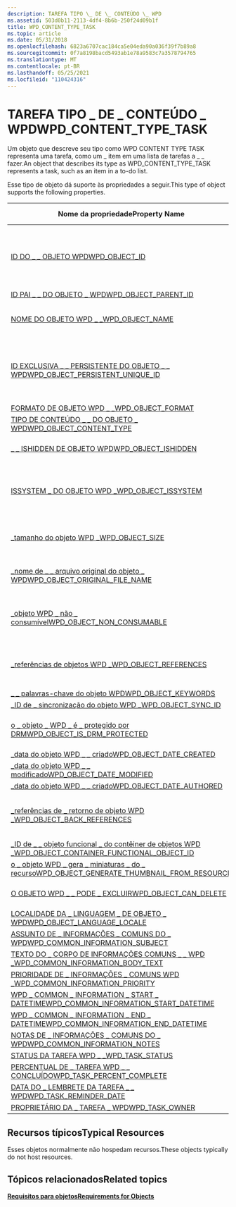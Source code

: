 ```yaml
---
description: TAREFA TIPO \_ DE \_ CONTEÚDO \_ WPD
ms.assetid: 503d0b11-2113-4df4-8b6b-250f24d09b1f
title: WPD_CONTENT_TYPE_TASK
ms.topic: article
ms.date: 05/31/2018
ms.openlocfilehash: 6823a6707cac184ca5e04eda90a036f39f7b89a8
ms.sourcegitcommit: 0f7a8198bacd5493ab1e78a9583c7a3578794765
ms.translationtype: MT
ms.contentlocale: pt-BR
ms.lasthandoff: 05/25/2021
ms.locfileid: "110424316"
---
```

# <a name="wpd_content_type_task"></a><span data-ttu-id="cae23-103">TAREFA TIPO \_ DE \_ CONTEÚDO \_ WPD</span><span class="sxs-lookup"><span data-stu-id="cae23-103">WPD\_CONTENT\_TYPE\_TASK</span></span>

<span data-ttu-id="cae23-104">Um objeto que descreve seu tipo como WPD CONTENT TYPE TASK representa uma tarefa, como um \_ item em uma lista de tarefas a \_ \_ fazer.</span><span class="sxs-lookup"><span data-stu-id="cae23-104">An object that describes its type as WPD\_CONTENT\_TYPE\_TASK represents a task, such as an item in a to-do list.</span></span>

<span data-ttu-id="cae23-105">Esse tipo de objeto dá suporte às propriedades a seguir.</span><span class="sxs-lookup"><span data-stu-id="cae23-105">This type of object supports the following properties.</span></span>



| <span data-ttu-id="cae23-106">Nome da propriedade</span><span class="sxs-lookup"><span data-stu-id="cae23-106">Property Name</span></span>       | <span data-ttu-id="cae23-107">Obrigatório ou Opcional</span><span class="sxs-lookup"><span data-stu-id="cae23-107">Required or Optional</span></span>         |
|-----------------------------------------------------------------------------------------------------------------------|--------------------------------------------------------------------------------|
| [<span data-ttu-id="cae23-108">ID DO \_ \_ OBJETO WPD</span><span class="sxs-lookup"><span data-stu-id="cae23-108">WPD\_OBJECT\_ID</span></span>](object-properties.md)                                                                | <span data-ttu-id="cae23-109">Obrigatório, somente leitura.</span><span class="sxs-lookup"><span data-stu-id="cae23-109">Required, read-only.</span></span> <span data-ttu-id="cae23-110">Um cliente não pode definir essa propriedade, mesmo no momento da criação.</span><span class="sxs-lookup"><span data-stu-id="cae23-110">A client cannot set this property, even at creation time.</span></span> |
| [<span data-ttu-id="cae23-111">ID PAI \_ \_ DO OBJETO \_ WPD</span><span class="sxs-lookup"><span data-stu-id="cae23-111">WPD\_OBJECT\_PARENT\_ID</span></span>](object-properties.md)                                                 | <span data-ttu-id="cae23-112">Obrigatórios.</span><span class="sxs-lookup"><span data-stu-id="cae23-112">Required.</span></span>                                                                      |
| [<span data-ttu-id="cae23-113">NOME DO OBJETO WPD \_ \_</span><span class="sxs-lookup"><span data-stu-id="cae23-113">WPD\_OBJECT\_NAME</span></span>](object-properties.md)                                                            | <span data-ttu-id="cae23-114">Necessário se o objeto representar um arquivo.</span><span class="sxs-lookup"><span data-stu-id="cae23-114">Required if the object represents a file.</span></span>                                      |
| [<span data-ttu-id="cae23-115">ID EXCLUSIVA \_ \_ PERSISTENTE DO OBJETO \_ \_ WPD</span><span class="sxs-lookup"><span data-stu-id="cae23-115">WPD\_OBJECT\_PERSISTENT\_UNIQUE\_ID</span></span>](object-properties.md)                          | <span data-ttu-id="cae23-116">Obrigatório, somente leitura.</span><span class="sxs-lookup"><span data-stu-id="cae23-116">Required, read-only.</span></span> <span data-ttu-id="cae23-117">Um cliente não pode definir essa propriedade, mesmo no momento da criação.</span><span class="sxs-lookup"><span data-stu-id="cae23-117">A client cannot set this property, even at creation time.</span></span> |
| [<span data-ttu-id="cae23-118">FORMATO DE OBJETO WPD \_ \_</span><span class="sxs-lookup"><span data-stu-id="cae23-118">WPD\_OBJECT\_FORMAT</span></span>](object-properties.md)                                                        | <span data-ttu-id="cae23-119">Obrigatórios.</span><span class="sxs-lookup"><span data-stu-id="cae23-119">Required.</span></span>                                                                      |
| [<span data-ttu-id="cae23-120">TIPO DE CONTEÚDO \_ \_ DO OBJETO \_ WPD</span><span class="sxs-lookup"><span data-stu-id="cae23-120">WPD\_OBJECT\_CONTENT\_TYPE</span></span>](object-properties.md)                                           | <span data-ttu-id="cae23-121">Obrigatórios.</span><span class="sxs-lookup"><span data-stu-id="cae23-121">Required.</span></span>                                                                      |
| [<span data-ttu-id="cae23-122">\_ \_ ISHIDDEN DE OBJETO WPD</span><span class="sxs-lookup"><span data-stu-id="cae23-122">WPD\_OBJECT\_ISHIDDEN</span></span>](object-properties.md)                                                    | <span data-ttu-id="cae23-123">Necessário se o objeto estiver oculto.</span><span class="sxs-lookup"><span data-stu-id="cae23-123">Required if the object is hidden.</span></span>                                              |
| [<span data-ttu-id="cae23-124">ISSYSTEM \_ DO OBJETO WPD \_</span><span class="sxs-lookup"><span data-stu-id="cae23-124">WPD\_OBJECT\_ISSYSTEM</span></span>](object-properties.md)                                                    | <span data-ttu-id="cae23-125">Obrigatório se o objeto for um objeto do sistema (representa um arquivo do sistema).</span><span class="sxs-lookup"><span data-stu-id="cae23-125">Required if the object is a system object (represents a system file).</span></span>          |
| [<span data-ttu-id="cae23-126">\_tamanho do objeto WPD \_</span><span class="sxs-lookup"><span data-stu-id="cae23-126">WPD\_OBJECT\_SIZE</span></span>](object-properties.md)                                                            | <span data-ttu-id="cae23-127">Necessário se o objeto tiver pelo menos um recurso.</span><span class="sxs-lookup"><span data-stu-id="cae23-127">Required if the object has at least one resource.</span></span>                              |
| [<span data-ttu-id="cae23-128">\_nome de \_ \_ arquivo original do objeto \_ WPD</span><span class="sxs-lookup"><span data-stu-id="cae23-128">WPD\_OBJECT\_ORIGINAL\_FILE\_NAME</span></span>](object-properties.md)                              | <span data-ttu-id="cae23-129">Necessário se o objeto representar um arquivo.</span><span class="sxs-lookup"><span data-stu-id="cae23-129">Required if the object represents a file.</span></span>                                      |
| [<span data-ttu-id="cae23-130">\_objeto WPD \_ não \_ consumível</span><span class="sxs-lookup"><span data-stu-id="cae23-130">WPD\_OBJECT\_NON\_CONSUMABLE</span></span>](object-properties.md)                                       | <span data-ttu-id="cae23-131">Recomendado se o objeto não for destinada ao consumo pelo dispositivo.</span><span class="sxs-lookup"><span data-stu-id="cae23-131">Recommended if the object is not meant for consumption by the device.</span></span>          |
| [<span data-ttu-id="cae23-132">\_referências de objetos WPD \_</span><span class="sxs-lookup"><span data-stu-id="cae23-132">WPD\_OBJECT\_REFERENCES</span></span>](object-properties.md)                                                | <span data-ttu-id="cae23-133">Obrigatório se o objeto tiver referências a outros objetos.</span><span class="sxs-lookup"><span data-stu-id="cae23-133">Required if the object has references to other objects.</span></span>                        |
| [<span data-ttu-id="cae23-134">\_ \_ palavras-chave do objeto WPD</span><span class="sxs-lookup"><span data-stu-id="cae23-134">WPD\_OBJECT\_KEYWORDS</span></span>](object-properties.md)                                                    | <span data-ttu-id="cae23-135">Opcional.</span><span class="sxs-lookup"><span data-stu-id="cae23-135">Optional.</span></span>                                                                      |
| [<span data-ttu-id="cae23-136">\_ID de \_ sincronização do objeto WPD \_</span><span class="sxs-lookup"><span data-stu-id="cae23-136">WPD\_OBJECT\_SYNC\_ID</span></span>](object-properties.md)                                                     | <span data-ttu-id="cae23-137">Opcional.</span><span class="sxs-lookup"><span data-stu-id="cae23-137">Optional.</span></span>                                                                      |
| [<span data-ttu-id="cae23-138">o \_ objeto \_ WPD \_ é \_ protegido por DRM</span><span class="sxs-lookup"><span data-stu-id="cae23-138">WPD\_OBJECT\_IS\_DRM\_PROTECTED</span></span>](object-properties.md)                                  | <span data-ttu-id="cae23-139">Necessário se o objeto estiver protegido pela tecnologia DRM.</span><span class="sxs-lookup"><span data-stu-id="cae23-139">Required if the object is protected by DRM technology.</span></span>                         |
| [<span data-ttu-id="cae23-140">\_data do objeto WPD \_ \_ criado</span><span class="sxs-lookup"><span data-stu-id="cae23-140">WPD\_OBJECT\_DATE\_CREATED</span></span>](object-properties.md)                                           | <span data-ttu-id="cae23-141">Opcional.</span><span class="sxs-lookup"><span data-stu-id="cae23-141">Optional.</span></span>                                                                      |
| [<span data-ttu-id="cae23-142">\_data do objeto WPD \_ \_ modificado</span><span class="sxs-lookup"><span data-stu-id="cae23-142">WPD\_OBJECT\_DATE\_MODIFIED</span></span>](object-properties.md)                                         | <span data-ttu-id="cae23-143">Recomendável.</span><span class="sxs-lookup"><span data-stu-id="cae23-143">Recommended.</span></span>                                                                   |
| [<span data-ttu-id="cae23-144">\_data do objeto WPD \_ \_ criado</span><span class="sxs-lookup"><span data-stu-id="cae23-144">WPD\_OBJECT\_DATE\_AUTHORED</span></span>](object-properties.md)                                         | <span data-ttu-id="cae23-145">Opcional.</span><span class="sxs-lookup"><span data-stu-id="cae23-145">Optional.</span></span>                                                                      |
| [<span data-ttu-id="cae23-146">\_referências de \_ retorno de objeto WPD \_</span><span class="sxs-lookup"><span data-stu-id="cae23-146">WPD\_OBJECT\_BACK\_REFERENCES</span></span>](object-properties.md)                                                                | <span data-ttu-id="cae23-147">Recomendado se o objeto for referenciado por outro objeto.</span><span class="sxs-lookup"><span data-stu-id="cae23-147">Recommended if the object is referenced by another object.</span></span>                     |
| [<span data-ttu-id="cae23-148">\_ID de \_ \_ objeto funcional \_ do contêiner de objetos WPD \_</span><span class="sxs-lookup"><span data-stu-id="cae23-148">WPD\_OBJECT\_CONTAINER\_FUNCTIONAL\_OBJECT\_ID</span></span>](object-properties.md)     | <span data-ttu-id="cae23-149">Opcional.</span><span class="sxs-lookup"><span data-stu-id="cae23-149">Optional.</span></span>                                                                      |
| [<span data-ttu-id="cae23-150">o \_ objeto WPD \_ gera \_ miniaturas \_ do \_ recurso</span><span class="sxs-lookup"><span data-stu-id="cae23-150">WPD\_OBJECT\_GENERATE\_THUMBNAIL\_FROM\_RESOURCE</span></span>](object-properties.md) | <span data-ttu-id="cae23-151">Opcional.</span><span class="sxs-lookup"><span data-stu-id="cae23-151">Optional.</span></span>                                                                      |
| [<span data-ttu-id="cae23-152">O OBJETO WPD \_ \_ PODE \_ EXCLUIR</span><span class="sxs-lookup"><span data-stu-id="cae23-152">WPD\_OBJECT\_CAN\_DELETE</span></span>](object-properties.md)                                                                     | <span data-ttu-id="cae23-153">Necessário se o objeto não puder ser excluído.</span><span class="sxs-lookup"><span data-stu-id="cae23-153">Required if the object cannot be deleted.</span></span>                                      |
| [<span data-ttu-id="cae23-154">LOCALIDADE DA \_ LINGUAGEM \_ DE OBJETO \_ WPD</span><span class="sxs-lookup"><span data-stu-id="cae23-154">WPD\_OBJECT\_LANGUAGE\_LOCALE</span></span>](object-properties.md)                                                                | <span data-ttu-id="cae23-155">Opcional.</span><span class="sxs-lookup"><span data-stu-id="cae23-155">Optional.</span></span>                                                                      |
| [<span data-ttu-id="cae23-156">ASSUNTO DE \_ INFORMAÇÕES \_ COMUNS DO \_ WPD</span><span class="sxs-lookup"><span data-stu-id="cae23-156">WPD\_COMMON\_INFORMATION\_SUBJECT</span></span>](object-properties.md)                                                            | <span data-ttu-id="cae23-157">Obrigatórios.</span><span class="sxs-lookup"><span data-stu-id="cae23-157">Required.</span></span>                                                                      |
| [<span data-ttu-id="cae23-158">TEXTO DO \_ CORPO DE INFORMAÇÕES COMUNS \_ \_ WPD \_</span><span class="sxs-lookup"><span data-stu-id="cae23-158">WPD\_COMMON\_INFORMATION\_BODY\_TEXT</span></span>](object-properties.md)                                                         | <span data-ttu-id="cae23-159">Recomendável.</span><span class="sxs-lookup"><span data-stu-id="cae23-159">Recommended.</span></span>                                                                   |
| [<span data-ttu-id="cae23-160">PRIORIDADE DE \_ INFORMAÇÕES \_ COMUNS WPD \_</span><span class="sxs-lookup"><span data-stu-id="cae23-160">WPD\_COMMON\_INFORMATION\_PRIORITY</span></span>](object-properties.md)                                                           | <span data-ttu-id="cae23-161">Recomendável.</span><span class="sxs-lookup"><span data-stu-id="cae23-161">Recommended.</span></span>                                                                   |
| [<span data-ttu-id="cae23-162">WPD \_ COMMON \_ INFORMATION \_ START \_ DATETIME</span><span class="sxs-lookup"><span data-stu-id="cae23-162">WPD\_COMMON\_INFORMATION\_START\_DATETIME</span></span>](object-properties.md)                                                    | <span data-ttu-id="cae23-163">Recomendável.</span><span class="sxs-lookup"><span data-stu-id="cae23-163">Recommended.</span></span>                                                                   |
| [<span data-ttu-id="cae23-164">WPD \_ COMMON \_ INFORMATION \_ END \_ DATETIME</span><span class="sxs-lookup"><span data-stu-id="cae23-164">WPD\_COMMON\_INFORMATION\_END\_DATETIME</span></span>](object-properties.md)                                                      | <span data-ttu-id="cae23-165">Recomendável.</span><span class="sxs-lookup"><span data-stu-id="cae23-165">Recommended.</span></span>                                                                   |
| [<span data-ttu-id="cae23-166">NOTAS DE \_ INFORMAÇÕES \_ COMUNS DO \_ WPD</span><span class="sxs-lookup"><span data-stu-id="cae23-166">WPD\_COMMON\_INFORMATION\_NOTES</span></span>](object-properties.md)                                                              | <span data-ttu-id="cae23-167">Opcional.</span><span class="sxs-lookup"><span data-stu-id="cae23-167">Optional.</span></span>                                                                      |
| [<span data-ttu-id="cae23-168">STATUS DA TAREFA WPD \_ \_</span><span class="sxs-lookup"><span data-stu-id="cae23-168">WPD\_TASK\_STATUS</span></span>](task-properties.md)                                                              | <span data-ttu-id="cae23-169">Opcional.</span><span class="sxs-lookup"><span data-stu-id="cae23-169">Optional.</span></span>                                                                      |
| [<span data-ttu-id="cae23-170">PERCENTUAL DE \_ TAREFA WPD \_ \_ CONCLUÍDO</span><span class="sxs-lookup"><span data-stu-id="cae23-170">WPD\_TASK\_PERCENT\_COMPLETE</span></span>](task-properties.md)                                         | <span data-ttu-id="cae23-171">Opcional.</span><span class="sxs-lookup"><span data-stu-id="cae23-171">Optional.</span></span>                                                                      |
| [<span data-ttu-id="cae23-172">DATA DO \_ LEMBRETE DA TAREFA \_ \_ WPD</span><span class="sxs-lookup"><span data-stu-id="cae23-172">WPD\_TASK\_REMINDER\_DATE</span></span>](task-properties.md)                                               | <span data-ttu-id="cae23-173">Opcional.</span><span class="sxs-lookup"><span data-stu-id="cae23-173">Optional.</span></span>                                                                      |
| [<span data-ttu-id="cae23-174">PROPRIETÁRIO DA \_ TAREFA \_ WPD</span><span class="sxs-lookup"><span data-stu-id="cae23-174">WPD\_TASK\_OWNER</span></span>](task-properties.md)                                                                | <span data-ttu-id="cae23-175">Opcional.</span><span class="sxs-lookup"><span data-stu-id="cae23-175">Optional.</span></span>                                                                      |



 

## <a name="typical-resources"></a><span data-ttu-id="cae23-176">Recursos típicos</span><span class="sxs-lookup"><span data-stu-id="cae23-176">Typical Resources</span></span>

<span data-ttu-id="cae23-177">Esses objetos normalmente não hospedam recursos.</span><span class="sxs-lookup"><span data-stu-id="cae23-177">These objects typically do not host resources.</span></span>

## <a name="related-topics"></a><span data-ttu-id="cae23-178">Tópicos relacionados</span><span class="sxs-lookup"><span data-stu-id="cae23-178">Related topics</span></span>

<dl> <dt>

[<span data-ttu-id="cae23-179">**Requisitos para objetos**</span><span class="sxs-lookup"><span data-stu-id="cae23-179">**Requirements for Objects**</span></span>](requirements-for-objects.md)
</dt> </dl>

 

 



